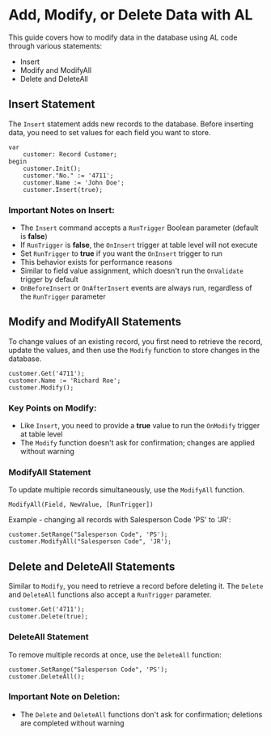 # Add, Modify, or Delete Data with AL

This guide covers how to modify data in the database using AL code through various statements:
- Insert
- Modify and ModifyAll
- Delete and DeleteAll

## Insert Statement

The `Insert` statement adds new records to the database. Before inserting data, you need to set values for each field you want to store.

```al
var
    customer: Record Customer;
begin
    customer.Init();
    customer."No." := '4711';
    customer.Name := 'John Doe';
    customer.Insert(true);
```

### Important Notes on Insert:
- The `Insert` command accepts a `RunTrigger` Boolean parameter (default is **false**)
- If `RunTrigger` is **false**, the `OnInsert` trigger at table level will not execute
- Set `RunTrigger` to **true** if you want the `OnInsert` trigger to run
- This behavior exists for performance reasons
- Similar to field value assignment, which doesn't run the `OnValidate` trigger by default
- `OnBeforeInsert` or `OnAfterInsert` events are always run, regardless of the `RunTrigger` parameter

## Modify and ModifyAll Statements

To change values of an existing record, you first need to retrieve the record, update the values, and then use the `Modify` function to store changes in the database.

```al
customer.Get('4711');
customer.Name := 'Richard Roe';
customer.Modify();
```

### Key Points on Modify:
- Like `Insert`, you need to provide a **true** value to run the `OnModify` trigger at table level
- The `Modify` function doesn't ask for confirmation; changes are applied without warning

### ModifyAll Statement

To update multiple records simultaneously, use the `ModifyAll` function.

```al
ModifyAll(Field, NewValue, [RunTrigger])
```

Example - changing all records with Salesperson Code 'PS' to 'JR':
```al
customer.SetRange("Salesperson Code", 'PS');
customer.ModifyAll("Salesperson Code", 'JR');
```

## Delete and DeleteAll Statements

Similar to `Modify`, you need to retrieve a record before deleting it. The `Delete` and `DeleteAll` functions also accept a `RunTrigger` parameter.

```al
customer.Get('4711');
customer.Delete(true);
```

### DeleteAll Statement

To remove multiple records at once, use the `DeleteAll` function:

```al
customer.SetRange("Salesperson Code", 'PS');
customer.DeleteAll();
```

### Important Note on Deletion:
- The `Delete` and `DeleteAll` functions don't ask for confirmation; deletions are completed without warning

